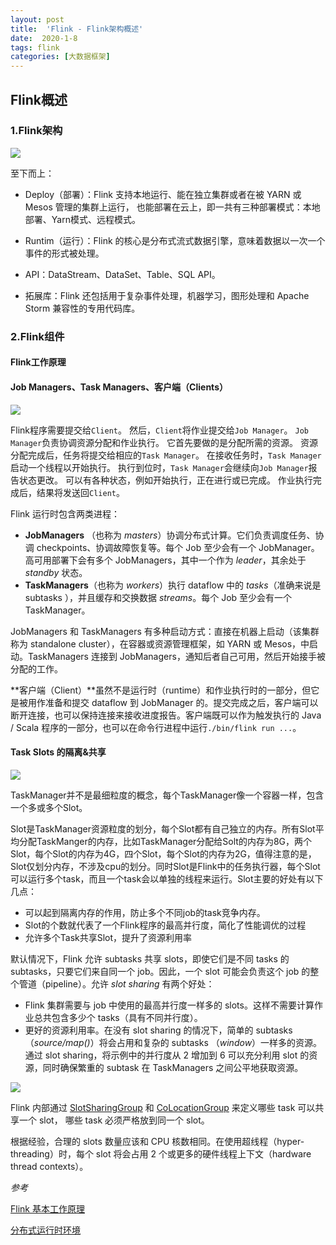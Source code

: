 ```yaml
---
layout: post
title:  'Flink - Flink架构概述'
date:  2020-1-8
tags: flink
categories: [大数据框架]
---
```




## Flink概述

### 1.Flink架构

![](https://blog-1253533258.cos.ap-shanghai.myqcloud.com/2020-1-8/flink_1.jpg)

至下而上：

- Deploy（部署）：Flink 支持本地运行、能在独立集群或者在被 YARN 或 Mesos 管理的集群上运行， 也能部署在云上，即一共有三种部署模式：本地部署、Yarn模式、远程模式。

- Runtim（运行）：Flink 的核心是分布式流式数据引擎，意味着数据以一次一个事件的形式被处理。
- API：DataStream、DataSet、Table、SQL API。
- 拓展库：Flink 还包括用于复杂事件处理，机器学习，图形处理和 Apache Storm 兼容性的专用代码库。

### 2.Flink组件

#### Flink工作原理

#### Job Managers、Task Managers、客户端（Clients）

![](https://blog-1253533258.cos.ap-shanghai.myqcloud.com/2020-1-8/flink_2.png)

Flink程序需要提交给`Client`。 然后，`Client`将作业提交给`Job Manager`。 `Job Manager`负责协调资源分配和作业执行。 它首先要做的是分配所需的资源。 资源分配完成后，任务将提交给相应的`Task Manager`。 在接收任务时，`Task Manager`启动一个线程以开始执行。 执行到位时，`Task Manager`会继续向`Job Manager`报告状态更改。 可以有各种状态，例如开始执行，正在进行或已完成。 作业执行完成后，结果将发送回`Client`。

Flink 运行时包含两类进程：

- **JobManagers** （也称为 *masters*）协调分布式计算。它们负责调度任务、协调 checkpoints、协调故障恢复等。每个 Job 至少会有一个 JobManager。高可用部署下会有多个 JobManagers，其中一个作为 *leader*，其余处于 *standby* 状态。
- **TaskManagers**（也称为 *workers*）执行 dataflow 中的 *tasks*（准确来说是 subtasks ），并且缓存和交换数据 *streams*。每个 Job 至少会有一个 TaskManager。

JobManagers 和 TaskManagers 有多种启动方式：直接在机器上启动（该集群称为 standalone cluster），在容器或资源管理框架，如 YARN 或 Mesos，中启动。TaskManagers 连接到 JobManagers，通知后者自己可用，然后开始接手被分配的工作。

**客户端（Client）**虽然不是运行时（runtime）和作业执行时的一部分，但它是被用作准备和提交 dataflow 到 JobManager 的。提交完成之后，客户端可以断开连接，也可以保持连接来接收进度报告。客户端既可以作为触发执行的 Java / Scala 程序的一部分，也可以在命令行进程中运行`./bin/flink run ...`。

#### Task Slots 的隔离&共享

![](https://blog-1253533258.cos.ap-shanghai.myqcloud.com/2020-1-8/flink_3.png)

 TaskManager并不是最细粒度的概念，每个TaskManager像一个容器一样，包含一个多或多个Slot。

Slot是TaskManager资源粒度的划分，每个Slot都有自己独立的内存。所有Slot平均分配TaskManger的内存，比如TaskManager分配给Solt的内存为8G，两个Slot，每个Slot的内存为4G，四个Slot，每个Slot的内存为2G，值得注意的是，Slot仅划分内存，不涉及cpu的划分。同时Slot是Flink中的任务执行器，每个Slot可以运行多个task，而且一个task会以单独的线程来运行。Slot主要的好处有以下几点：

- 可以起到隔离内存的作用，防止多个不同job的task竞争内存。
- Slot的个数就代表了一个Flink程序的最高并行度，简化了性能调优的过程
- 允许多个Task共享Slot，提升了资源利用率



默认情况下，Flink 允许 subtasks 共享 slots，即使它们是不同 tasks 的 subtasks，只要它们来自同一个 job。因此，一个 slot 可能会负责这个 job 的整个管道（pipeline）。允许 *slot sharing* 有两个好处：

- Flink 集群需要与 job 中使用的最高并行度一样多的 slots。这样不需要计算作业总共包含多少个 tasks（具有不同并行度）。
- 更好的资源利用率。在没有 slot sharing 的情况下，简单的 subtasks（*source/map()*）将会占用和复杂的 subtasks （*window*）一样多的资源。通过 slot sharing，将示例中的并行度从 2 增加到 6 可以充分利用 slot 的资源，同时确保繁重的 subtask 在 TaskManagers 之间公平地获取资源。

![](https://blog-1253533258.cos.ap-shanghai.myqcloud.com/2020-1-8/flink_4.png)

Flink 内部通过 [SlotSharingGroup](https://github.com/apache/flink/blob/master//flink-runtime/src/main/java/org/apache/flink/runtime/jobmanager/scheduler/SlotSharingGroup.java) 和 [CoLocationGroup](https://github.com/apache/flink/blob/master//flink-runtime/src/main/java/org/apache/flink/runtime/jobmanager/scheduler/CoLocationGroup.java) 来定义哪些 task 可以共享一个 slot， 哪些 task 必须严格放到同一个 slot。

根据经验，合理的 slots 数量应该和 CPU 核数相同。在使用超线程（hyper-threading）时，每个 slot 将会占用 2 个或更多的硬件线程上下文（hardware thread contexts）。



*参考*

[Flink 基本工作原理](https://blog.csdn.net/sxiaobei/article/details/80861070)

[分布式运行时环境](https://ci.apache.org/projects/flink/flink-docs-master/zh/concepts/runtime.html)